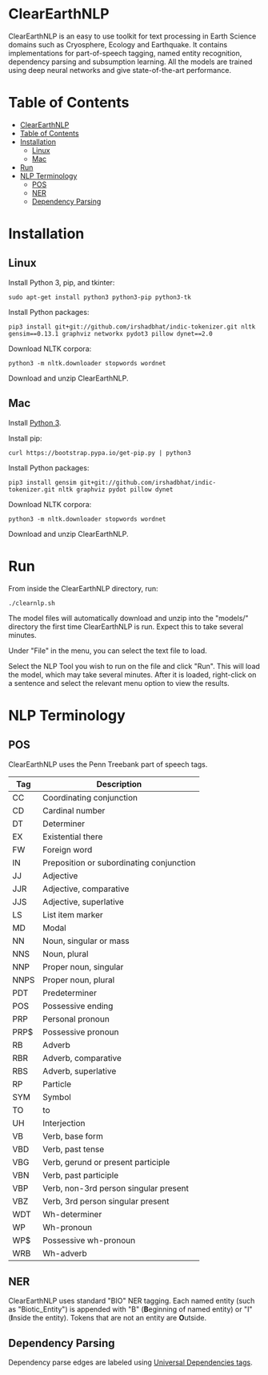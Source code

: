 # ClearEarthNLP

ClearEarthNLP is an easy to use toolkit for text processing in Earth Science domains such as Cryosphere, Ecology and Earthquake. It contains implementations for part-of-speech tagging, named entity recognition, dependency parsing and subsumption learning. All the models are trained using deep neural networks and give state-of-the-art performance.

# Table of Contents

  * [ClearEarthNLP](#clearearthnlp)
  * [Table of Contents](#table-of-contents)
  * [Installation](#installation)
    * [Linux](#linux)
    * [Mac](#mac)
  * [Run](#run)
  * [NLP Terminology](#nlp-terminology)
    * [POS](#pos)
    * [NER](#ner)
    * [Dependency Parsing](#dependency-parsing)

# Installation

## Linux

Install Python 3, pip, and tkinter:

    sudo apt-get install python3 python3-pip python3-tk

Install Python packages:

    pip3 install git+git://github.com/irshadbhat/indic-tokenizer.git nltk gensim==0.13.1 graphviz networkx pydot3 pillow dynet==2.0

Download NLTK corpora:

    python3 -m nltk.downloader stopwords wordnet
    
Download and unzip ClearEarthNLP.

## Mac

Install [Python 3](https://www.python.org/downloads/mac-osx/).

Install pip:

    curl https://bootstrap.pypa.io/get-pip.py | python3
   
Install Python packages:

    pip3 install gensim git+git://github.com/irshadbhat/indic-tokenizer.git nltk graphviz pydot pillow dynet
    
Download NLTK corpora:

    python3 -m nltk.downloader stopwords wordnet

Download and unzip ClearEarthNLP.

# Run

From inside the ClearEarthNLP directory, run:

    ./clearnlp.sh

The model files will automatically download and unzip into the "models/" directory the first time ClearEarthNLP is run. Expect this to take several minutes.

Under "File" in the menu, you can select the text file to load.

Select the NLP Tool you wish to run on the file and click "Run". This will load the model, which may take several minutes. After it is loaded, right-click on a sentence and select the relevant menu option to view the results.

# NLP Terminology

## POS

ClearEarthNLP uses the Penn Treebank part of speech tags.

| Tag  | Description | 
| ------------- | ------------- |
| CC | Coordinating conjunction |
| CD | Cardinal number |
| DT | Determiner |
| EX | Existential there |
| FW | Foreign word |
| IN | Preposition or subordinating conjunction |
| JJ | Adjective |
| JJR | Adjective, comparative |
| JJS | Adjective, superlative |
| LS | List item marker |
| MD | Modal |
| NN | Noun, singular or mass |
| NNS | Noun, plural |
| NNP | Proper noun, singular |
| NNPS | Proper noun, plural |
| PDT | Predeterminer |
| POS | Possessive ending |
| PRP | Personal pronoun |
| PRP$ | Possessive pronoun |
| RB | Adverb |
| RBR | Adverb, comparative |
| RBS | Adverb, superlative |
| RP | Particle |
| SYM | Symbol |
| TO | to |
| UH | Interjection |
| VB | Verb, base form |
| VBD | Verb, past tense |
| VBG | Verb, gerund or present participle |
| VBN | Verb, past participle |
| VBP | Verb, non-3rd person singular present |
| VBZ | Verb, 3rd person singular present |
| WDT | Wh-determiner |
| WP | Wh-pronoun |
| WP$ | Possessive wh-pronoun |
| WRB | Wh-adverb |

## NER

ClearEarthNLP uses standard "BIO" NER tagging. Each named entity (such as "Biotic_Entity") is appended with "B" (**B**eginning of named entity) or "I" (**I**nside the entity). Tokens that are not an entity are **O**utside.

## Dependency Parsing

Dependency parse edges are labeled using [Universal Dependencies tags](http://universaldependencies.org/en/dep/).
